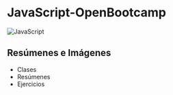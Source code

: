 # JavaScript-OpenBootcamp

![JavaScript](https://user-images.githubusercontent.com/102749844/195119420-c4dba389-c613-4ad9-b67e-fd358cfefd31.png)

## Resúmenes e Imágenes 

* Clases
* Resúmenes
* Ejercicios
